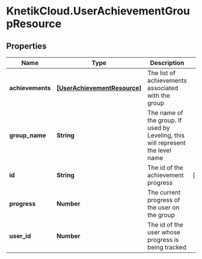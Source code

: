# KnetikCloud.UserAchievementGroupResource

## Properties
Name | Type | Description | Notes
------------ | ------------- | ------------- | -------------
**achievements** | [**[UserAchievementResource]**](UserAchievementResource.md) | The list of achievements associated with the group | 
**group_name** | **String** | The name of the group.  If used by Leveling, this will represent the level name | 
**id** | **String** | The id of the achievement progress | [optional] 
**progress** | **Number** | The current progress of the user on the group | 
**user_id** | **Number** | The id of the user whose progress is being tracked | 


